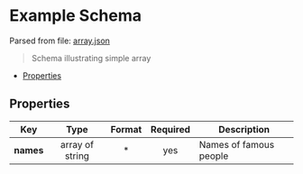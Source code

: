# __Example Schema__

Parsed from file: [array.json](https://github.com/McCastles/JMC/blob/master/examples/simple/array.json)
> Schema illustrating simple array
* [Properties](#properties)
## __Properties__
|Key|Type|Format|Required|Description|
|-|:-:|:-:|:-:|-|
|__names__|array of string|*|yes|Names of famous people|